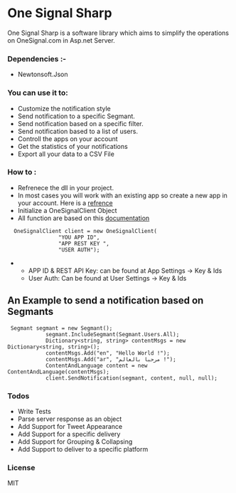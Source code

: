# One Signal Sharp

One Signal Sharp is a software library which aims to simplify the operations on OneSignal.com in Asp.net Server.

### Dependencies :-
  - Newtonsoft.Json

### You can use it to:
  - Customize the notification style
  - Send notification to a specific Segmant.
  - Send notification based on a specific filter.
  - Send notification based to a list of users.
  - Controll the apps on your account
  - Get the statistics of your notifications
  - Export all your data to a CSV File
### How to :
  - Refrenece the dll in your project.
  -  In most cases you will work with an existing app so create a new app in your account. Here is a [refrence]( https://documentation.onesignal.com/docs/mobile-sdk-setup)
  -  Initialize a OneSignalClient Object
  - All function are based on this [documentation](https://documentation.onesignal.com/reference)
```
  OneSignalClient client = new OneSignalClient(
                "YOU APP ID",
                "APP REST KEY ",
                "USER AUTH");
```
-  - APP ID & REST API Key: can be found at App Settings -> Key & Ids
   - User Auth: Can be found at User Settings -> Key & Ids

## An Example to send a notification based on Segmants
```
 Segmant segmant = new Segmant();
            segmant.IncludeSegmant(Segmant.Users.All);
            Dictionary<string, string> contentMsgs = new Dictionary<string, string>();
            contentMsgs.Add("en", "Hello World !");
            contentMsgs.Add("ar", "مرحبا بالعالم !");
            ContentAndLanguage content = new ContentAndLanguage(contentMsgs);           
            client.SendNotification(segmant, content, null, null);
```
### Todos

 - Write Tests
 - Parse server response as an object
 - Add Support for Tweet Appearance
 - Add Support for a specific delivery
 - Add Support for Grouping & Collapsing
 - Add Support to deliver to a specific platform
 
### License
MIT



